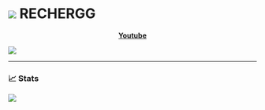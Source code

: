 # ![](https://cdn.discordapp.com/emojis/1021121065990234263.webp?size=96&quality=lossless) **RECHERGG**

<p align="center">
      <a href="https://www.youtube.com/channel/UCk017SA5PcXeyKoVmX8tuRg"><b>Youtube</a>
</p>


![](https://youtube-stats-card.vercel.app/api?channelid=UCk017SA5PcXeyKoVmX8tuRg&layout=extruded&theme=radical)

---

### 📈 Stats
![](https://github-readme-stats.vercel.app/api?username=rechergg&show_icons=true&theme=radical)
